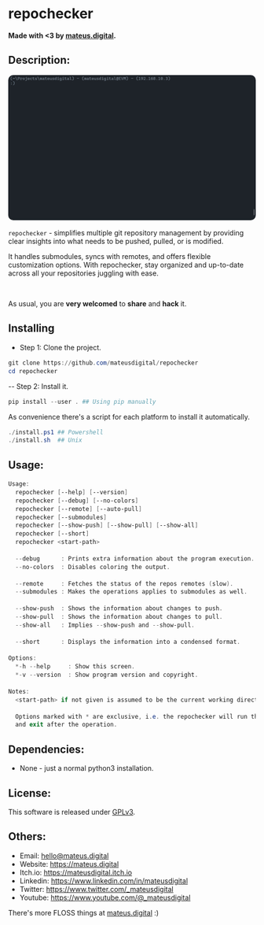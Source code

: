 # repochecker

**Made with <3 by [mateus.digital](https://mateus.digital).**

## Description:

<p align="center">
    <img style="border-radius: 10px;" src="./resources/readme_game.gif"/>
</p>

```repochecker``` - simplifies multiple git repository management by providing clear insights into what needs to be pushed, pulled, or is modified.  

It handles submodules, syncs with remotes, and offers flexible customization options. With repochecker, stay organized and up-to-date across all your repositories juggling with ease.

<br>

As usual, you are **very welcomed** to **share** and **hack** it.


## Installing

- Step 1: Clone the project.
```powershell
git clone https://github.com/mateusdigital/repochecker
cd repochecker
```

-- Step 2: Install it.
```powershell
pip install --user . ## Using pip manually
```

As convenience there's a script for each platform to install it automatically.
```powershell
./install.ps1 ## Powershell
./install.sh  ## Unix
```

## Usage:
```powershell
Usage:
  repochecker [--help] [--version]
  repochecker [--debug] [--no-colors]
  repochecker [--remote] [--auto-pull]
  repochecker [--submodules]
  repochecker [--show-push] [--show-pull] [--show-all]
  repochecker [--short]
  repochecker <start-path>

  --debug      : Prints extra information about the program execution.
  --no-colors  : Disables coloring the output.

  --remote     : Fetches the status of the repos remotes (slow).
  --submodules : Makes the operations applies to submodules as well.

  --show-push  : Shows the information about changes to push.
  --show-pull  : Shows the information about changes to pull.
  --show-all   : Implies --show-push and --show-pull.

  --short      : Displays the information into a condensed format.

Options:
  *-h --help     : Show this screen.
  *-v --version  : Show program version and copyright.

Notes:
  <start-path> if not given is assumed to be the current working directory.

  Options marked with * are exclusive, i.e. the repochecker will run that
  and exit after the operation.
```

## Dependencies:

- None - just a normal python3 installation.

## License:

This software is released under [GPLv3](https://www.gnu.org/licenses/gpl-3.0.en.html).


## Others:

- Email: hello@mateus.digital
- Website: https://mateus.digital
- Itch.io: https://mateusdigital.itch.io
- Linkedin: https://www.linkedin.com/in/mateusdigital
- Twitter: https://www.twitter.com/_mateusdigital
- Youtube: https://www.youtube.com/@_mateusdigital

There's more FLOSS things at [mateus.digital](https://mateus.digital) :)
